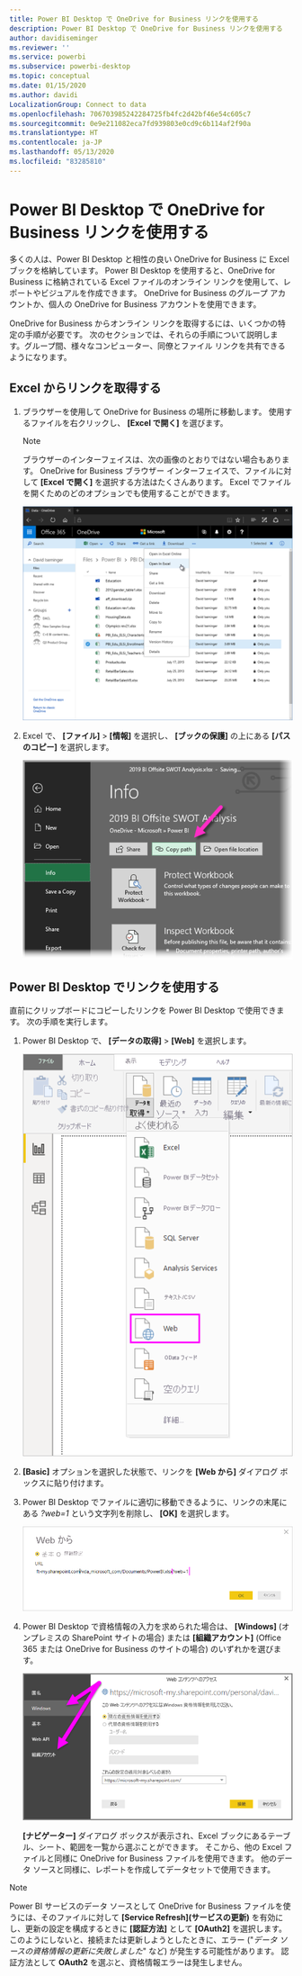 ```yaml
---
title: Power BI Desktop で OneDrive for Business リンクを使用する
description: Power BI Desktop で OneDrive for Business リンクを使用する
author: davidiseminger
ms.reviewer: ''
ms.service: powerbi
ms.subservice: powerbi-desktop
ms.topic: conceptual
ms.date: 01/15/2020
ms.author: davidi
LocalizationGroup: Connect to data
ms.openlocfilehash: 706703985242284725fb4fc2d42bf46e54c605c7
ms.sourcegitcommit: 0e9e211082eca7fd939803e0cd9c6b114af2f90a
ms.translationtype: HT
ms.contentlocale: ja-JP
ms.lasthandoff: 05/13/2020
ms.locfileid: "83285810"
---
```

# <a name="use-onedrive-for-business-links-in-power-bi-desktop"></a>Power BI Desktop で OneDrive for Business リンクを使用する
多くの人は、Power BI Desktop と相性の良い OneDrive for Business に Excel ブックを格納しています。 Power BI Desktop を使用すると、OneDrive for Business に格納されている Excel ファイルのオンライン リンクを使用して、レポートやビジュアルを作成できます。 OneDrive for Business のグループ アカウントか、個人の OneDrive for Business アカウントを使用できます。

OneDrive for Business からオンライン リンクを取得するには、いくつかの特定の手順が必要です。 次のセクションでは、それらの手順について説明します。グループ間、様々なコンピューター、同僚とファイル リンクを共有できるようになります。

## <a name="get-a-link-from-excel"></a>Excel からリンクを取得する
1. ブラウザーを使用して OneDrive for Business の場所に移動します。 使用するファイルを右クリックし、 **[Excel で開く]** を選びます。
   
   > [!NOTE]
   > ブラウザーのインターフェイスは、次の画像のとおりではない場合もあります。 OneDrive for Business ブラウザー インターフェイスで、ファイルに対して **[Excel で開く]** を選択する方法はたくさんあります。 Excel でファイルを開くためのどのオプションでも使用することができます。
   > 
   > 
   
   ![](media/desktop-use-onedrive-business-links/odb-links_02.png)
2. Excel で、 **[ファイル]**  >  **[情報]** を選択し、 **[ブックの保護]** の上にある **[パスのコピー]** を選択します。
   
   ![](media/desktop-use-onedrive-business-links/onedrive-copy-path.png)

## <a name="use-the-link-in-power-bi-desktop"></a>Power BI Desktop でリンクを使用する
直前にクリップボードにコピーしたリンクを Power BI Desktop で使用できます。 次の手順を実行します。

1. Power BI Desktop で、 **[データの取得]**  >  **[Web]** を選択します。
   
   ![](media/desktop-use-onedrive-business-links/power-bi-web-link-onedrive.png)
2. **[Basic]** オプションを選択した状態で、リンクを **[Web から]** ダイアログ ボックスに貼り付けます。
3. Power BI Desktop でファイルに適切に移動できるように、リンクの末尾にある *?web=1* という文字列を削除し、 **[OK]** を選択します。
   
    ![](media/desktop-use-onedrive-business-links/power-bi-web-link-confirmation.png) 
4. Power BI Desktop で資格情報の入力を求められた場合は、 **[Windows]** (オンプレミスの SharePoint サイトの場合) または **[組織アカウント]** (Office 365 または OneDrive for Business のサイトの場合) のいずれかを選びます。
   
   ![](media/desktop-use-onedrive-business-links/odb-links_06.png)

   **[ナビゲーター]** ダイアログ ボックスが表示され、Excel ブックにあるテーブル、シート、範囲を一覧から選ぶことができます。 そこから、他の Excel ファイルと同様に OneDrive for Business ファイルを使用できます。 他のデータ ソースと同様に、レポートを作成してデータセットで使用できます。

> [!NOTE]
> Power BI サービスのデータ ソースとして OneDrive for Business ファイルを使うには、そのファイルに対して **[Service Refresh]\(サービスの更新\)** を有効にし、更新の設定を構成するときに **[認証方法]** として **[OAuth2]** を選択します。 このようにしないと、接続または更新しようとしたときに、エラー ("*データ ソースの資格情報の更新に失敗しました*" など) が発生する可能性があります。 認証方法として **OAuth2** を選ぶと、資格情報エラーは発生しません。
> 
> 

